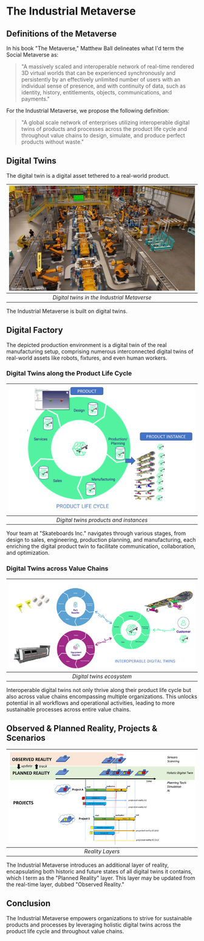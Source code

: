 # The Industrial Metaverse

## Definitions of the Metaverse

In his book "The Metaverse," Matthew Ball delineates what I'd term the Social Metaverse as:
> "A massively scaled and interoperable network of real-time rendered 3D virtual worlds that can be experienced synchronously and persistently by an effectively unlimited number of users with an individual sense of presence, and with continuity of data, such as identity, history, entitlements, objects, communications, and payments."

For the Industrial Metaverse, we propose the following definition:
> "A global scale network of enterprises utilizing interoperable digital twins of products and processes across the product life cycle and throughout value chains to design, simulate, and produce perfect products without waste."


## Digital Twins

The digital twin is a digital asset tethered to a real-world product. 

| ![Digital twins in the Industrial Metaverse](./assets/img/digital_twins.gif) |
|:--:|
|  *Digital twins in the Industrial Metaverse* |

The Industrial Metaverse is built on digital twins.

## Digital Factory

The depicted production environment is a digital twin of the real manufacturing setup, comprising numerous interconnected digital twins of real-world assets like robots, fixtures, and even human workers.

### Digital Twins along the Product Life Cycle

| ![Digital twins products and instances](./assets/img/products_instances_lifecycle.png) |
|:--:|
|  *Digital twins products and instances* |

Your team at "Skateboards Inc." navigates through various stages, from design to sales, engineering, production planning, and manufacturing, each enriching the digital product twin to facilitate communication, collaboration, and optimization.

### Digital Twins across Value Chains

| ![Digital twins ecosystem](./assets/img/interoperable_digital_twins_ecosystem.png) |
|:--:|
|  *Digital twins ecosystem* |

Interoperable digital twins not only thrive along their product life cycle but also across value chains encompassing multiple organizations. This unlocks potential in all workflows and operational activities, leading to more sustainable processes across entire value chains.

## Observed & Planned Reality, Projects & Scenarios 

| ![Reality Layers](./assets/img/metaverse_addtl_layers.png) |
|:--:|
|  *Reality Layers* |


The Industrial Metaverse introduces an additional layer of reality, encapsulating both historic and future states of all digital twins it contains, which I term as the "Planned Reality" layer. This layer may be updated from the real-time layer, dubbed "Observed Reality."

## Conclusion

The Industrial Metaverse empowers organizations to strive for sustainable products and processes by leveraging holistic digital twins across the product life cycle and throughout value chains.
